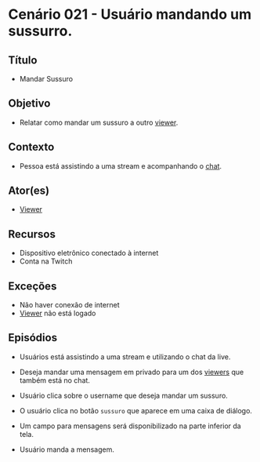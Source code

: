 # Cenário 021 - Usuário mandando um sussurro.

## Título 
* Mandar Sussuro

## Objetivo
* Relatar como mandar um sussuro a outro [viewer](https://github.com/gabrielziegler3/Requisitos-2018-1/wiki/Viewer).

## Contexto
* Pessoa está assistindo a uma stream e acompanhando o [chat](https://github.com/gabrielziegler3/Requisitos-2018-1/wiki/Group-Chat).

## Ator(es)
* [Viewer](https://github.com/gabrielziegler3/Requisitos-2018-1/wiki/Viewer)

## Recursos
* Dispositivo eletrônico conectado à internet
* Conta na Twitch

## Exceções
* Não haver conexão de internet
* [Viewer](https://github.com/gabrielziegler3/Requisitos-2018-1/wiki/Viewer) não está logado

## Episódios
* Usuários está assistindo a uma stream e utilizando o chat da live.

* Deseja mandar uma mensagem em privado para um dos [viewers](https://github.com/gabrielziegler3/Requisitos-2018-1/wiki/Viewer) que também está no chat.

* Usuário clica sobre o username que deseja mandar um sussuro.

* O usuário clica no botão ```sussuro``` que aparece em uma caixa de diálogo.

* Um campo para mensagens será disponibilizado na parte inferior da tela.

* Usuário manda a mensagem.


